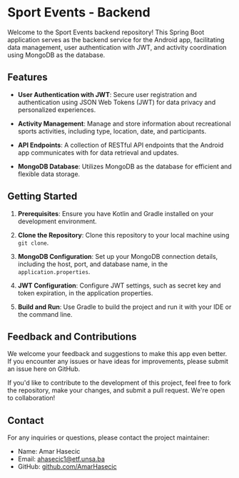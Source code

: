 # Sport Events - Backend

Welcome to the Sport Events backend repository! This Spring Boot application serves as the backend service for the Android app, facilitating data management, user authentication with JWT, and activity coordination using MongoDB as the database.

## Features

- **User Authentication with JWT**: Secure user registration and authentication using JSON Web Tokens (JWT) for data privacy and personalized experiences.

- **Activity Management**: Manage and store information about recreational sports activities, including type, location, date, and participants.

- **API Endpoints**: A collection of RESTful API endpoints that the Android app communicates with for data retrieval and updates.

- **MongoDB Database**: Utilizes MongoDB as the database for efficient and flexible data storage.

## Getting Started

1. **Prerequisites**: Ensure you have Kotlin and Gradle installed on your development environment.

2. **Clone the Repository**: Clone this repository to your local machine using `git clone`.

3. **MongoDB Configuration**: Set up your MongoDB connection details, including the host, port, and database name, in the `application.properties`.

4. **JWT Configuration**: Configure JWT settings, such as secret key and token expiration, in the application properties.

5. **Build and Run**: Use Gradle to build the project and run it with your IDE or the command line.


## Feedback and Contributions

We welcome your feedback and suggestions to make this app even better. If you encounter any issues or have ideas for improvements, please submit an issue here on GitHub.

If you'd like to contribute to the development of this project, feel free to fork the repository, make your changes, and submit a pull request. We're open to collaboration!


## Contact

For any inquiries or questions, please contact the project maintainer:

- Name: Amar Hasecic
- Email: [ahasecic1@etf.unsa.ba](mailto:ahasecic1@etf.unsa.ba)
- GitHub: [github.com/AmarHasecic](https://github.com/AmarHasecic)

